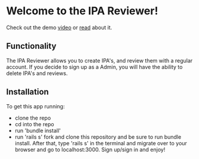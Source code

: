 # Welcome to the IPA Reviewer!

Check out the demo [video](https://drive.google.com/file/d/1W6ulL9hALxvYUVwB-zbYQKpcey93G8bt/view?usp=sharing) or [read](https://dev.to/mindful_developer/my-rails-project-1oak) about it.

## Functionality

The IPA Reviewer allows you to create IPA's, and review them with a regular account. If you decide to sign up as a Admin, you will have the ability to delete IPA's and reviews.

## Installation

To get this app running: 
  - clone the repo
  - cd into the repo
  - run 'bundle install' 
  - run 'rails s' 
fork and clone this repository and be sure to run bundle install.
After that, type 'rails s' in the terminal and migrate over to your browser and go to localhost:3000.
Sign up/sign in and enjoy!
